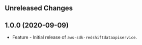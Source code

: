 Unreleased Changes
------------------

1.0.0 (2020-09-09)
------------------

* Feature - Initial release of `aws-sdk-redshiftdataapiservice`.

